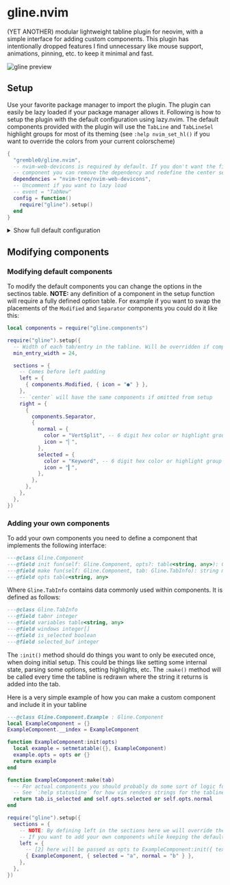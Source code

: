 # gline.nvim
(YET ANOTHER) modular lightweight tabline plugin for neovim, with a simple interface for adding custom components. This plugin has intentionally dropped features I find unnecessary like mouse support, animations, pinning, etc. to keep it minimal and fast.

![gline preview](https://github.com/gremble0/gline.nvim/assets/45577341/73f7f507-3853-46a8-9328-ddf0c7b9e558)

## Setup
Use your favorite package manager to import the plugin. The plugin can easily be lazy loaded if your package manager allows it. Following is how to setup the plugin with the default configuration using lazy.nvim. The default components provided with the plugin will use the `TabLine` and `TabLineSel` highlight groups for most of its theming (see `:help nvim_set_hl()` if you want to override the colors from your current colorscheme)
```lua
{
  "gremble0/gline.nvim",
  -- nvim-web-devicons is required by default. If you don't want the file type icon
  -- component you can remove the dependency and redefine the center section in the setup (see below)
  dependencies = "nvim-tree/nvim-web-devicons",
  -- Uncomment if you want to lazy load
  -- event = "TabNew"
  config = function()
    require("gline").setup()
  end
}
```

<details>
<summary>Show full default configuration</summary>
<br>

```lua
require("gline").setup({
  -- Width of each tab/entry in the tabline. Will be overridden if components are bigger than this
  min_entry_width = 24,

  sections = {
    -- Comes before left padding
    left = {
      {
        components.Separator,
        {
          normal = {
            color = "VertSplit", -- 6 digit hex color or highlight group
            icon = "▏",
          },
          selected = {
            color = "Keyword", -- 6 digit hex color or highlight group
            icon = "▎",
          },
        },
      },
    },
    -- Comes after left padding before right padding
    center = {
      { components.FtIcon, {} }, -- Requires nvim-web-devicons
      { components.BufName, { max_len = 16 } },
    },
    -- Comes after right padding
    right = {
      { components.Modified, { icon = "●" } },
    },
  },
})
```
</details>

## Modifying components
### Modifying default components
To modify the default components you can change the options in the sectinos table. **NOTE:** any definition of a component in the setup function will require a fully defined option table. For example if you want to swap the placements of the `Modified` and `Separator` components you could do it like this:

```lua
local components = require("gline.components")

require("gline").setup({
  -- Width of each tab/entry in the tabline. Will be overridden if components are bigger than this
  min_entry_width = 24,

  sections = {
    -- Comes before left padding
    left = {
      { components.Modified, { icon = "●" } },
    },
    -- `center` will have the same components if omitted from setup
    right = {
      {
        components.Separator,
        {
          normal = {
            color = "VertSplit", -- 6 digit hex color or highlight group
            icon = "▏",
          },
          selected = {
            color = "Keyword", -- 6 digit hex color or highlight group
            icon = "▎",
          },
        },
      },
    },
  },
})
```
### Adding your own components
To add your own components you need to define a component that implements the following interface:
```lua
---@class Gline.Component
---@field init fun(self: Gline.Component, opts?: table<string, any>): Gline.Component constructor method that initializes the factory
---@field make fun(self: Gline.Component, tab: Gline.TabInfo): string makes this components string given some tabinfo
---@field opts table<string, any>
```

Where `Gline.TabInfo` contains data commonly used within components. It is defined as follows:
```lua
---@class Gline.TabInfo
---@field tabnr integer
---@field variables table<string, any>
---@field windows integer[]
---@field is_selected boolean
---@field selected_buf integer
```

The `:init()` method should do things you want to only be executed once, when doing initial setup. This could be things like setting some internal state, parsing some options, setting highlights, etc. The `:make()` method will be called every time the tabline is redrawn where the string it returns is added into the tab.

Here is a very simple example of how you can make a custom component and include it in your tabline
```lua
---@class Gline.Component.Example : Gline.Component
local ExampleComponent = {}
ExampleComponent.__index = ExampleComponent

function ExampleComponent:init(opts)
  local example = setmetatable({}, ExampleComponent)
  example.opts = opts or {}
  return example
end

function ExampleComponent:make(tab)
  -- For actual components you should probably do some sort of logic for highlights.
  -- See `:help statusline` for how vim renders strings for the tabline
  return tab.is_selected and self.opts.selected or self.opts.normal
end

require("gline").setup({
  sections = {
    -- NOTE: By defining left in the sections here we will override the default config
    -- If you want to add your own components while keeping the defaults, copy from the default config.
    left = {
      -- [2] here will be passed as opts to ExampleComponent:init({ text = "a" })
      { ExampleComponent, { selected = "a", normal = "b" } },
    },
  },
})
```
